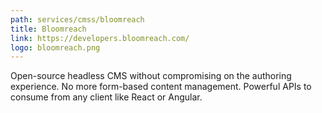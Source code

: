 ```yaml
---
path: services/cmss/bloomreach
title: Bloomreach
link: https://developers.bloomreach.com/
logo: bloomreach.png
---
```


Open-source headless CMS without compromising on the authoring experience. No more form-based content management. Powerful APIs to consume from any client like React or Angular.
